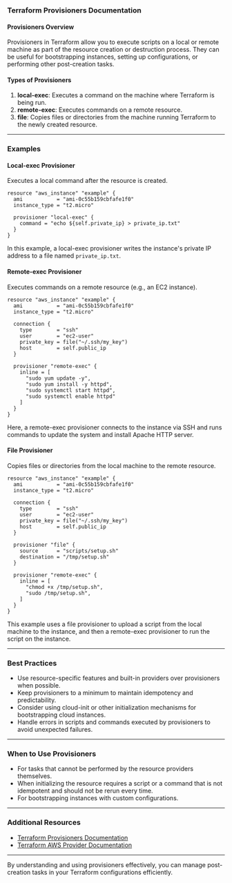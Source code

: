 ### Terraform Provisioners Documentation

#### Provisioners Overview

Provisioners in Terraform allow you to execute scripts on a local or remote machine as part of the resource creation or destruction process. They can be useful for bootstrapping instances, setting up configurations, or performing other post-creation tasks. 

#### Types of Provisioners

1. **local-exec**: Executes a command on the machine where Terraform is being run.
2. **remote-exec**: Executes commands on a remote resource.
3. **file**: Copies files or directories from the machine running Terraform to the newly created resource.

---

### Examples

#### Local-exec Provisioner

Executes a local command after the resource is created.

```hcl
resource "aws_instance" "example" {
  ami           = "ami-0c55b159cbfafe1f0"
  instance_type = "t2.micro"

  provisioner "local-exec" {
    command = "echo ${self.private_ip} > private_ip.txt"
  }
}
```

In this example, a local-exec provisioner writes the instance's private IP address to a file named `private_ip.txt`.

#### Remote-exec Provisioner

Executes commands on a remote resource (e.g., an EC2 instance).

```hcl
resource "aws_instance" "example" {
  ami           = "ami-0c55b159cbfafe1f0"
  instance_type = "t2.micro"

  connection {
    type        = "ssh"
    user        = "ec2-user"
    private_key = file("~/.ssh/my_key")
    host        = self.public_ip
  }

  provisioner "remote-exec" {
    inline = [
      "sudo yum update -y",
      "sudo yum install -y httpd",
      "sudo systemctl start httpd",
      "sudo systemctl enable httpd"
    ]
  }
}
```

Here, a remote-exec provisioner connects to the instance via SSH and runs commands to update the system and install Apache HTTP server.

#### File Provisioner

Copies files or directories from the local machine to the remote resource.

```hcl
resource "aws_instance" "example" {
  ami           = "ami-0c55b159cbfafe1f0"
  instance_type = "t2.micro"

  connection {
    type        = "ssh"
    user        = "ec2-user"
    private_key = file("~/.ssh/my_key")
    host        = self.public_ip
  }

  provisioner "file" {
    source      = "scripts/setup.sh"
    destination = "/tmp/setup.sh"
  }

  provisioner "remote-exec" {
    inline = [
      "chmod +x /tmp/setup.sh",
      "sudo /tmp/setup.sh",
    ]
  }
}
```

This example uses a file provisioner to upload a script from the local machine to the instance, and then a remote-exec provisioner to run the script on the instance.

---

### Best Practices

- Use resource-specific features and built-in providers over provisioners when possible.
- Keep provisioners to a minimum to maintain idempotency and predictability.
- Consider using cloud-init or other initialization mechanisms for bootstrapping cloud instances.
- Handle errors in scripts and commands executed by provisioners to avoid unexpected failures.

---

### When to Use Provisioners

- For tasks that cannot be performed by the resource providers themselves.
- When initializing the resource requires a script or a command that is not idempotent and should not be rerun every time.
- For bootstrapping instances with custom configurations.

---

### Additional Resources

- [Terraform Provisioners Documentation](https://www.terraform.io/docs/language/resources/provisioners/syntax.html)
- [Terraform AWS Provider Documentation](https://registry.terraform.io/providers/hashicorp/aws/latest/docs)

---

By understanding and using provisioners effectively, you can manage post-creation tasks in your Terraform configurations efficiently.
